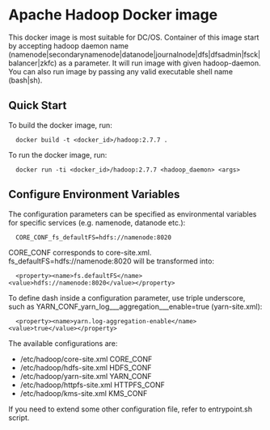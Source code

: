# Apache Hadoop Docker image

This docker image is most suitable for DC/OS. Container of this image start by accepting hadoop daemon name (namenode|secondarynamenode|datanode|journalnode|dfs|dfsadmin|fsck|balancer|zkfc) as a parameter. It will run image with given hadoop-daemon. You can also run image by passing any valid executable shell name (bash|sh).

## Quick Start

To build the docker image, run:
```
  docker build -t <docker_id>/hadoop:2.7.7 .
```

To run the docker image, run:
```
  docker run -ti <docker_id>/hadoop:2.7.7 <hadoop_daemon> <args>
```

## Configure Environment Variables

The configuration parameters can be specified as environmental variables for specific services (e.g. namenode, datanode etc.):
```
  CORE_CONF_fs_defaultFS=hdfs://namenode:8020
```

CORE_CONF corresponds to core-site.xml. fs_defaultFS=hdfs://namenode:8020 will be transformed into:
```
  <property><name>fs.defaultFS</name><value>hdfs://namenode:8020</value></property>
```
To define dash inside a configuration parameter, use triple underscore, such as YARN_CONF_yarn_log___aggregation___enable=true (yarn-site.xml):
```
  <property><name>yarn.log-aggregation-enable</name><value>true</value></property>
```

The available configurations are:
* /etc/hadoop/core-site.xml CORE_CONF
* /etc/hadoop/hdfs-site.xml HDFS_CONF
* /etc/hadoop/yarn-site.xml YARN_CONF
* /etc/hadoop/httpfs-site.xml HTTPFS_CONF
* /etc/hadoop/kms-site.xml KMS_CONF

If you need to extend some other configuration file, refer to entrypoint.sh script.

